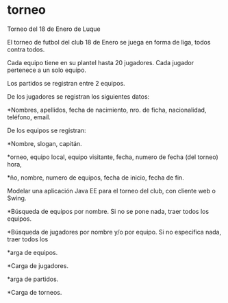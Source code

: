 torneo
======

Torneo del 18 de Enero de Luque

El torneo de futbol del club 18 de Enero se juega en forma de liga, todos contra todos. 

Cada equipo tiene en su plantel hasta 20 jugadores. Cada jugador pertenece a un solo equipo. 

Los partidos se registran entre 2 equipos.

De los jugadores se registran los siguientes datos: 

*Nombres, apellidos, fecha de nacimiento, nro. de ficha, nacionalidad, teléfono, email. 

De los equipos se registran: 

*Nombre, slogan, capitán. 

*orneo, equipo local, equipo visitante, fecha, numero de fecha (del torneo) hora, 

*ño, nombre, numero de equipos, fecha de inicio, fecha de fin. 

Modelar una aplicación Java EE para el torneo del club, con cliente web o Swing. 

*Búsqueda de equipos por nombre. Si no se pone nada, traer todos los equipos. 

*Búsqueda de jugadores por nombre y/o por equipo. Si no especifica nada, traer todos los 

*arga de equipos. 

*Carga de jugadores. 

*arga de partidos. 

*Carga de torneos.
